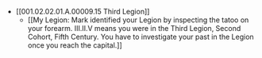 - [[001.02.02.01.A.00009.15 Third Legion]]
	- [[My Legion: Mark identified your Legion by inspecting the tatoo on your forearm. III.II.V means you were in the Third Legion, Second Cohort, Fifth Century. You have to investigate your past in the Legion once you reach the capital.]]